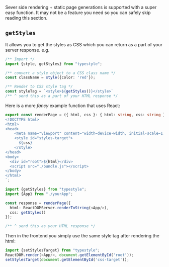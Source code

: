 Sever side rendering + static page generations is supported with a super easy function. It may not be a feature you need so you can safely skip reading this section.

## `getStyles`
It allows you to get the styles as CSS which you can return as a part of your server response. e.g.

```ts
/** Import */
import {style, getStyles} from "typestyle";

/** convert a style object to a CSS class name */
const className = style({color: 'red'});

/** Render to CSS style tag */
const styleTag = `<style>${getStyles()}</style>`
/** ^ send this as a part of your HTML response */
```

Here is a more *fancy* example function that uses React: 

```ts
export const renderPage = ({ html, css }: { html: string, css: string }) => `
<!DOCTYPE html>
<html>
<head>
    <meta name="viewport" content="width=device-width, initial-scale=1.0, maximum-scale=1.0">
    <style id="styles-target">
      ${css}
    </style>
</head>
<body>
  <div id="root">${html}</div>
  <script src="./bundle.js"></script>
</body>
</html>
`;

import {getStyles} from "typestyle";
import {App} from "./yourApp";

const response = renderPage({ 
  html: ReactDOMServer.renderToString(<App/>), 
  css: getStyles()
});

/** ^ send this as your HTML response */
```

Then in the frontend you simply use the same style tag after rendering the html: 

```ts
import {setStylesTarget} from "typestyle";
ReactDOM.render(<App/>, document.getElementById('root'));
setStylesTarget(document.getElementById('css-target'));
```